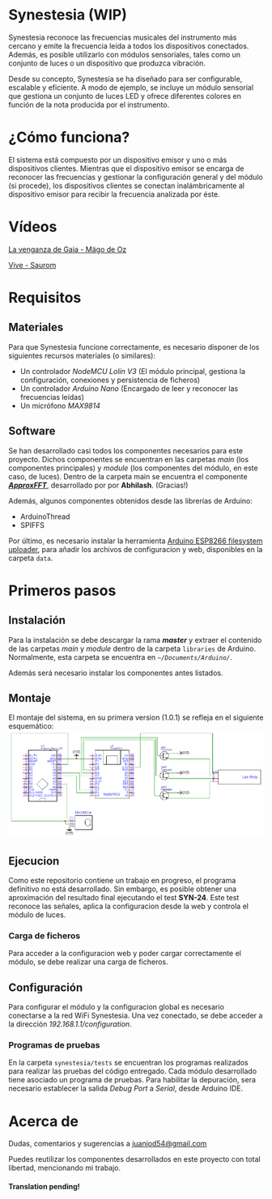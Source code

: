 # Synestesia (WIP)

Synestesia reconoce las frecuencias musicales del instrumento más cercano y emite la frecuencia leída a todos los dispositivos conectados. Además, es posible utilizarlo con módulos sensoriales, tales como un conjunto de luces o un dispositivo que produzca vibración. 

Desde su concepto, Synestesia se ha diseñado para ser configurable, escalable y eficiente. A modo de ejemplo, se incluye un módulo sensorial que gestiona un conjunto de luces LED y ofrece diferentes colores en función de la nota producida por el instrumento.

# ¿Cómo funciona?
El sistema está compuesto por un dispositivo emisor y uno o más dispositivos clientes.
Mientras que el dispositivo emisor se encarga de reconocer las frecuencias y gestionar la configuración general y del módulo (si procede), los dispositivos clientes se conectan inalámbricamente al dispositivo emisor para recibir la frecuencia analizada por éste.

# Vídeos

[La venganza de Gaia - Mägo de Oz](https://youtu.be/UWesdEeDR3A)

[Vive - Saurom](https://youtu.be/wd7kBOEUFDI)


# Requisitos 

## Materiales
Para que Synestesia funcione correctamente, es necesario disponer de los siguientes recursos materiales (o similares):
* Un controlador *NodeMCU Lolin V3* (El módulo principal, gestiona la configuración, conexiones y persistencia de ficheros)
* Un controlador *Arduino Nano* (Encargado de leer y reconocer las frecuencias leídas)
* Un micrófono *MAX9814*

## Software
Se han desarrollado casi todos los componentes necesarios para este proyecto. Dichos componentes se encuentran en las carpetas *main* (los componentes principales) y *module* (los componentes del módulo, en este caso, de luces). Dentro de la carpeta main se encuentra el componente [***ApproxFFT***](https://create.arduino.cc/projecthub/abhilashpatel121/approxfft-fastest-fft-function-for-arduino-fd4917), desarrollado por por **Abhilash**. (Gracias!)

Además, algunos componentes obtenidos desde las librerías de Arduino:
* ArduinoThread
* SPIFFS

Por último, es necesario instalar la herramienta [Arduino ESP8266 filesystem uploader](https://github.com/esp8266/arduino-esp8266fs-plugin/), para añadir los archivos de configuracion y web, disponibles en la carpeta `data`. 

# Primeros pasos

## Instalación
Para la instalación se debe descargar la rama ***master*** y extraer el contenido de las carpetas *main* y *module* dentro de la carpeta `libraries` de Arduino. Normalmente, esta carpeta se encuentra en *`~/Documents/Arduino/`*.

Además será necesario instalar los componentes antes listados.

## Montaje

El montaje del sistema, en su primera version (1.0.1) se refleja en el siguiente esquemático:
![Syn Core Schematic](https://github.com/Juanjod54/Synestesia/blob/main/SynCore_2021-05-16.png)

## Ejecucion 
Como este repositorio contiene un trabajo en progreso, el programa definitivo no está desarrollado. Sin embargo, es posible obtener una aproximación del resultado final ejecutando el test **SYN-24**. Este test reconoce las señales, aplica la configuracion desde la web y controla el módulo de luces.

### Carga de ficheros
Para acceder a la configuracion web y poder cargar correctamente el módulo, se debe realizar una carga de ficheros.

## Configuración

Para configurar el módulo y la configuracion global es necesario conectarse a la red WiFi Synestesia. Una vez conectado, se debe acceder a la dirección _192.168.1.1/configuration_.


### Programas de pruebas
En la carpeta `synestesia/tests` se encuentran los programas realizados para realizar las pruebas del código entregado. Cada módulo desarrollado tiene asociado un programa de pruebas. Para habilitar la depuración, sera necesario establecer la salida *Debug Port* a *Serial*, desde Arduino IDE.

# Acerca de
Dudas, comentarios y sugerencias a juanjod54@gmail.com

Puedes reutilizar los componentes desarrollados en este proyecto con total libertad, mencionando mi trabajo.

#### Translation pending!
